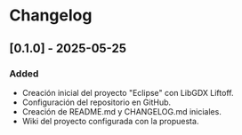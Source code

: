 # Changelog 

## [0.1.0] - 2025-05-25

### Added
- Creación inicial del proyecto "Eclipse" con LibGDX Liftoff.
- Configuración del repositorio en GitHub.
- Creación de README.md y CHANGELOG.md iniciales.
- Wiki del proyecto configurada con la propuesta. 
  

